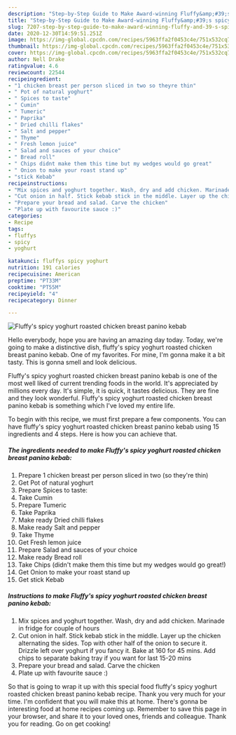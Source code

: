 ```yaml
---
description: "Step-by-Step Guide to Make Award-winning Fluffy&amp;#39;s spicy yoghurt roasted chicken breast panino kebab"
title: "Step-by-Step Guide to Make Award-winning Fluffy&amp;#39;s spicy yoghurt roasted chicken breast panino kebab"
slug: 7207-step-by-step-guide-to-make-award-winning-fluffy-and-39-s-spicy-yoghurt-roasted-chicken-breast-panino-kebab
date: 2020-12-30T14:59:51.251Z
image: https://img-global.cpcdn.com/recipes/5963ffa2f0453c4e/751x532cq70/fluffys-spicy-yoghurt-roasted-chicken-breast-panino-kebab-recipe-main-photo.jpg
thumbnail: https://img-global.cpcdn.com/recipes/5963ffa2f0453c4e/751x532cq70/fluffys-spicy-yoghurt-roasted-chicken-breast-panino-kebab-recipe-main-photo.jpg
cover: https://img-global.cpcdn.com/recipes/5963ffa2f0453c4e/751x532cq70/fluffys-spicy-yoghurt-roasted-chicken-breast-panino-kebab-recipe-main-photo.jpg
author: Nell Drake
ratingvalue: 4.6
reviewcount: 22544
recipeingredient:
- "1 chicken breast per person sliced in two so theyre thin"
- " Pot of natural yoghurt"
- " Spices to taste"
- " Cumin"
- " Tumeric"
- " Paprika"
- " Dried chilli flakes"
- " Salt and pepper"
- " Thyme"
- " Fresh lemon juice"
- " Salad and sauces of your choice"
- " Bread roll"
- " Chips didnt make them this time but my wedges would go great"
- " Onion to make your roast stand up"
- "stick Kebab"
recipeinstructions:
- "Mix spices and yoghurt together. Wash, dry and add chicken. Marinade in fridge for couple of hours"
- "Cut onion in half. Stick kebab stick in the middle. Layer up the chicken alternating the sides. Top with other half of the onion to secure it. Drizzle left over yoghurt if you fancy it. Bake at 160 for 45 mins. Add chips to separate baking tray if you want for last 15-20 mins"
- "Prepare your bread and salad. Carve the chicken"
- "Plate up with favourite sauce :)"
categories:
- Recipe
tags:
- fluffys
- spicy
- yoghurt

katakunci: fluffys spicy yoghurt 
nutrition: 191 calories
recipecuisine: American
preptime: "PT33M"
cooktime: "PT55M"
recipeyield: "4"
recipecategory: Dinner

---
```



![Fluffy&#39;s spicy yoghurt roasted chicken breast panino kebab](https://img-global.cpcdn.com/recipes/5963ffa2f0453c4e/751x532cq70/fluffys-spicy-yoghurt-roasted-chicken-breast-panino-kebab-recipe-main-photo.jpg)

Hello everybody, hope you are having an amazing day today. Today, we're going to make a distinctive dish, fluffy&#39;s spicy yoghurt roasted chicken breast panino kebab. One of my favorites. For mine, I'm gonna make it a bit tasty. This is gonna smell and look delicious.

Fluffy&#39;s spicy yoghurt roasted chicken breast panino kebab is one of the most well liked of current trending foods in the world. It's appreciated by millions every day. It's simple, it is quick, it tastes delicious. They are fine and they look wonderful. Fluffy&#39;s spicy yoghurt roasted chicken breast panino kebab is something which I've loved my entire life.




To begin with this recipe, we must first prepare a few components. You can have fluffy&#39;s spicy yoghurt roasted chicken breast panino kebab using 15 ingredients and 4 steps. Here is how you can achieve that.

<!--inarticleads1-->

##### The ingredients needed to make Fluffy&#39;s spicy yoghurt roasted chicken breast panino kebab:

1. Prepare 1 chicken breast per person sliced in two (so they&#39;re thin)
1. Get  Pot of natural yoghurt
1. Prepare  Spices to taste:
1. Take  Cumin
1. Prepare  Tumeric
1. Take  Paprika
1. Make ready  Dried chilli flakes
1. Make ready  Salt and pepper
1. Take  Thyme
1. Get  Fresh lemon juice
1. Prepare  Salad and sauces of your choice
1. Make ready  Bread roll
1. Take  Chips (didn&#39;t make them this time but my wedges would go great!)
1. Get  Onion to make your roast stand up
1. Get stick Kebab




<!--inarticleads2-->

##### Instructions to make Fluffy&#39;s spicy yoghurt roasted chicken breast panino kebab:

1. Mix spices and yoghurt together. Wash, dry and add chicken. Marinade in fridge for couple of hours
1. Cut onion in half. Stick kebab stick in the middle. Layer up the chicken alternating the sides. Top with other half of the onion to secure it. Drizzle left over yoghurt if you fancy it. Bake at 160 for 45 mins. Add chips to separate baking tray if you want for last 15-20 mins
1. Prepare your bread and salad. Carve the chicken
1. Plate up with favourite sauce :)




So that is going to wrap it up with this special food fluffy&#39;s spicy yoghurt roasted chicken breast panino kebab recipe. Thank you very much for your time. I'm confident that you will make this at home. There's gonna be interesting food at home recipes coming up. Remember to save this page in your browser, and share it to your loved ones, friends and colleague. Thank you for reading. Go on get cooking!
